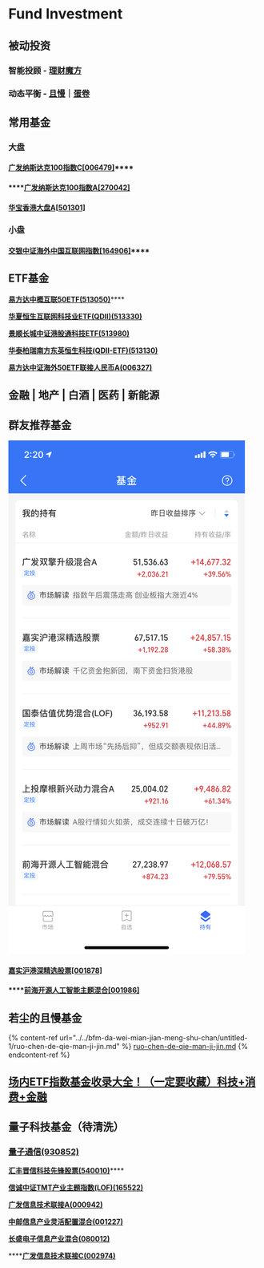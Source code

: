 # Fund Investment

## 被动投资

### 智能投顾 - [理财魔方](https://www.licaimofang.com/)

### 动态平衡 - [且慢](https://qieman.com/)｜[蛋卷](https://danjuanapp.com/)

## 常用基金

### 大盘

#### [**广发纳斯达克100指数C\[006479\]**](http://fund.eastmoney.com/006479.html)\*\*\*\*

#### \*\*\*\*[广发纳斯达克100指数A\[270042\]](http://fund.eastmoney.com/270042.html)

#### [**华宝香港大盘A\[501301\]**](http://fund.eastmoney.com/501301.html)

### 小盘

#### [**交银中证海外中国互联网指数\[164906\]**](http://fund.eastmoney.com/164906.html)\*\*\*\*

## **ETF基金**

[**易方达中概互联50ETF(513050)**](http://fund.eastmoney.com/513050.html)\*\*\*\*

[**华夏恒生互联网科技业ETF(QDII)(513330)**](https://fund.eastmoney.com/513330.html)

[**景顺长城中证港股通科技ETF(513980)**](https://fund.eastmoney.com/513980.html)

[**华泰柏瑞南方东英恒生科技(QDII-ETF)(513130)**](http://fund.eastmoney.com/513130.html)

[**易方达中证海外50ETF联接人民币A(006327)**](https://fund.eastmoney.com/006327.html)

## **金融 | 地产 | 白酒 | 医药 | 新能源**

## 群友推荐基金

![](../../.gitbook/assets/2836D1DD67FB0FB86288F409A551E21E.png)

#### [**嘉实沪港深精选股票\[001878\]**](http://fund.eastmoney.com/001878.html)

#### \*\*\*\*[前海开源人工智能主题混合\[001986\]](http://fund.eastmoney.com/001986.html)

## 若尘的且慢基金

{% content-ref url="../../bfm-da-wei-mian-jian-meng-shu-chan/untitled-1/ruo-chen-de-qie-man-ji-jin.md" %}
[ruo-chen-de-qie-man-ji-jin.md](../../bfm-da-wei-mian-jian-meng-shu-chan/untitled-1/ruo-chen-de-qie-man-ji-jin.md)
{% endcontent-ref %}

## [场内ETF指数基金收录大全！（一定要收藏）科技+消费+金融](https://xueqiu.com/6367307975/187393897)

## **量子科技基金（待清洗）**

### [**量子通信(930852)**](http://quote.eastmoney.com/zz/2.930852.html)

[**汇丰晋信科技先锋股票(540010)**](https://fund.eastmoney.com/540010.html)\*\*\*\*

[**信诚中证TMT产业主题指数(LOF)(165522)**](http://fund.eastmoney.com/165522.html)

[**广发信息技术联接A(000942)**](https://fund.eastmoney.com/000942.html)

[**中邮信息产业灵活配置混合(001227)**](https://fund.eastmoney.com/001227.html)

[**长盛电子信息产业混合(080012)**](https://fund.eastmoney.com/080012.html)

\*\*\*\*[**广发信息技术联接C(002974)**](https://fund.eastmoney.com/002974.html)

